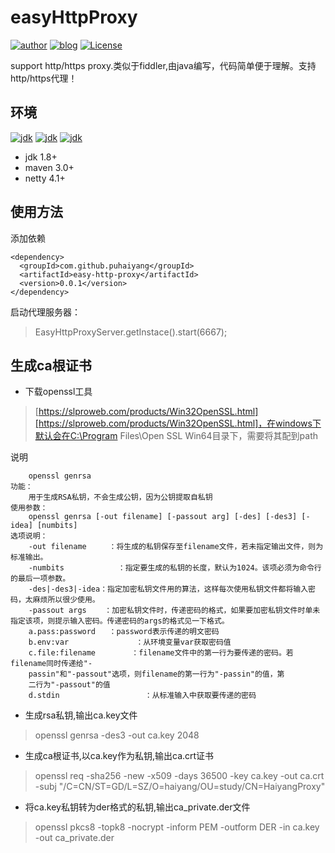 # easyHttpProxy
[![author](https://img.shields.io/badge/author-puhaiyang-brightgreen)](https://github.com/puhaiyang)
[![blog](https://img.shields.io/badge/blog-csdn-brightgreen)](https://blog.csdn.net/puhaiyang)
[![License](https://img.shields.io/github/license/puhaiyang/easyHttpProxy)](https://github.com/puhaiyang/easyHttpProxy/blob/master/LICENSE)

support http/https proxy.类似于fiddler,由java编写，代码简单便于理解。支持http/https代理！

## 环境
[![jdk](https://img.shields.io/badge/jdk-1.8%2B-brightgreen)](https://github.com/puhaiyang)
[![jdk](https://img.shields.io/badge/netty-4.1%2B-brightgreen)](https://github.com/puhaiyang)
[![jdk](https://img.shields.io/badge/maven-3.0%2B-brightgreen)](https://github.com/puhaiyang)
- jdk 1.8+
- maven 3.0+
- netty 4.1+

## 使用方法
添加依赖
```
<dependency>
  <groupId>com.github.puhaiyang</groupId>
  <artifactId>easy-http-proxy</artifactId>
  <version>0.0.1</version>
</dependency>
```
启动代理服务器：
> EasyHttpProxyServer.getInstace().start(6667);

## 生成ca根证书
- 下载openssl工具
> [https://slproweb.com/products/Win32OpenSSL.html][https://slproweb.com/products/Win32OpenSSL.html]，在windows下默认会在C:\Program Files\Open SSL Win64目录下，需要将其配到path

说明
```
    openssl genrsa
功能：
    用于生成RSA私钥，不会生成公钥，因为公钥提取自私钥
使用参数：
    openssl genrsa [-out filename] [-passout arg] [-des] [-des3] [-idea] [numbits]
选项说明：
    -out filename     ：将生成的私钥保存至filename文件，若未指定输出文件，则为标准输出。
    -numbits            ：指定要生成的私钥的长度，默认为1024。该项必须为命令行的最后一项参数。
    -des|-des3|-idea：指定加密私钥文件用的算法，这样每次使用私钥文件都将输入密码，太麻烦所以很少使用。
    -passout args    ：加密私钥文件时，传递密码的格式，如果要加密私钥文件时单未指定该项，则提示输入密码。传递密码的args的格式见一下格式。
    a.pass:password   ：password表示传递的明文密码
    b.env:var               ：从环境变量var获取密码值
    c.file:filename        ：filename文件中的第一行为要传递的密码。若filename同时传递给"-			
    passin"和"-passout"选项，则filename的第一行为"-passin"的值，第			
    二行为"-passout"的值
    d.stdin                   ：从标准输入中获取要传递的密码
```
- 生成rsa私钥,输出ca.key文件
> openssl genrsa -des3 -out ca.key 2048
- 生成ca根证书,以ca.key作为私钥,输出ca.crt证书
> openssl req -sha256 -new -x509 -days 36500 -key ca.key -out ca.crt -subj "/C=CN/ST=GD/L=SZ/O=haiyang/OU=study/CN=HaiyangProxy"
- 将ca.key私钥转为der格式的私钥,输出ca_private.der文件
> openssl pkcs8 -topk8 -nocrypt -inform PEM -outform DER -in ca.key -out ca_private.der

[https://slproweb.com/products/Win32OpenSSL.html]: https://slproweb.com/products/Win32OpenSSL.html
